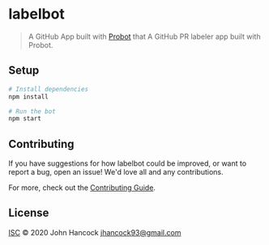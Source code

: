 # labelbot

> A GitHub App built with [Probot](https://github.com/probot/probot) that A GitHub PR labeler app built with Probot.

## Setup

```sh
# Install dependencies
npm install

# Run the bot
npm start
```

## Contributing

If you have suggestions for how labelbot could be improved, or want to report a bug, open an issue! We'd love all and any contributions.

For more, check out the [Contributing Guide](CONTRIBUTING.md).

## License

[ISC](LICENSE) © 2020 John Hancock <jhancock93@gmail.com>
